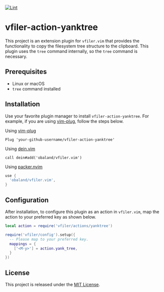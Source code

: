 [![Lint](https://github.com/obaland/vfiler-action-yanktree/actions/workflows/lint.yml/badge.svg)](https://github.com/obaland/vfiler.vim/actions/workflows/lint.yml)

# vfiler-action-yanktree

This project is an extension plugin for `vfiler.vim` that provides the functionality to copy the filesystem tree structure to the clipboard. This plugin uses the `tree` command internally, so the `tree` command is necessary.

## Prerequisites

- Linux or macOS
- `tree` command installed

## Installation

Use your favorite plugin manager to install `vfiler-action-yanktree`. For example, if you are using [vim-plug](https://github.com/junegunn/vim-plug), follow the steps below.

Using [vim-plug](https://github.com/junegunn/vim-plug)
```vim
Plug 'your-github-username/vfiler-action-yanktree'
```

Using [dein.vim](https://github.com/Shougo/dein.vim)
```vim
call dein#add('obaland/vfiler.vim')
```

Using [packer.nvim](https://github.com/wbthomason/packer.nvim)
```lua
use {
  'obaland/vfiler.vim',
}
```

## Configuration

After installation, to configure this plugin as an action in `vfiler.vim`, map the action to your preferred key as shown below.

```lua
local action = require('vfiler/actions/yanktree')

require('vfiler/config').setup({
  -- Please map to your preferred key.
  mappings = {
    ['<M-y>'] = action.yank_tree,
  }
})
```

## License

This project is released under the [MIT License](LICENSE).
